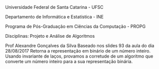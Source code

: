 Universidade Federal de Santa Catarina - UFSC

Departamento de Informática e Estatística - INE

Programa de Pós-Graduação em Ciências da Computação - PROPG

Disciplinas: Projeto e Análise de Algoritmos

Prof Alexandre Gonçalves da Silva 
Baseado nos slides 93 da aula do dia 28/08/2017 
Retorna a representação em binário de um número inteiro.
Usando invariante de laços, provamos a corretude de um algoritmo que converte um número inteiro para a sua representação binária.
